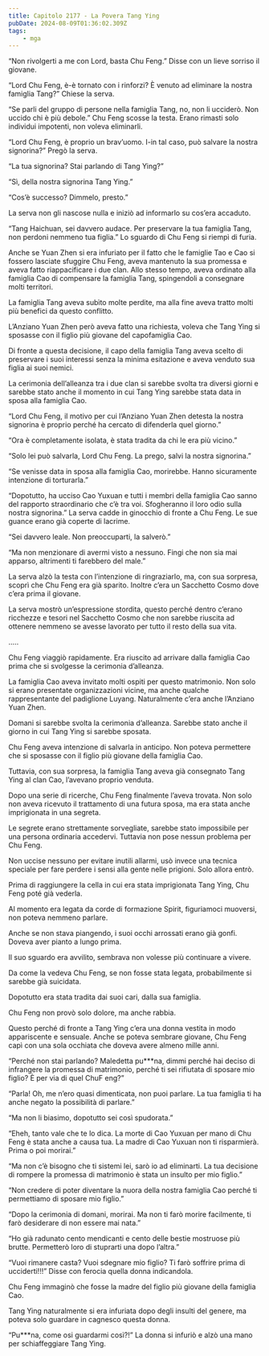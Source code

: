 ```yaml
---
title: Capitolo 2177 - La Povera Tang Ying
pubDate: 2024-08-09T01:36:02.309Z
tags:
    - mga
---
```


“Non rivolgerti a me con Lord, basta Chu Feng.” Disse con un lieve sorriso il giovane.

“Lord Chu Feng, è-è tornato con i rinforzi? È venuto ad eliminare la nostra famiglia Tang?” Chiese la serva.

“Se parli del gruppo di persone nella famiglia Tang, no, non li ucciderò. Non uccido chi è più debole.” Chu Feng scosse la testa. Erano rimasti solo individui impotenti, non voleva eliminarli.

“Lord Chu Feng, è proprio un brav’uomo. I-in tal caso, può salvare la nostra signorina?” Pregò la serva.

“La tua signorina? Stai parlando di Tang Ying?”

“Sì, della nostra signorina Tang Ying.”

“Cos’è successo? Dimmelo, presto.”

La serva non gli nascose nulla e iniziò ad informarlo su cos’era accaduto.

“Tang Haichuan, sei davvero audace. Per preservare la tua famiglia Tang, non perdoni nemmeno tua figlia.” Lo sguardo di Chu Feng si riempì di furia.

Anche se Yuan Zhen si era infuriato per il fatto che le famiglie Tao e Cao si fossero lasciate sfuggire Chu Feng, aveva mantenuto la sua promessa e aveva fatto riappacificare i due clan.
Allo stesso tempo, aveva ordinato alla famiglia Cao di compensare la famiglia Tang, spingendoli a consegnare molti territori.

La famiglia Tang aveva subìto molte perdite, ma alla fine aveva tratto molti più benefici da questo conflitto.

L’Anziano Yuan Zhen però aveva fatto una richiesta, voleva che Tang Ying si sposasse con il figlio più giovane del capofamiglia Cao.

Di fronte a questa decisione, il capo della famiglia Tang aveva scelto di preservare i suoi interessi senza la minima esitazione e aveva venduto sua figlia ai suoi nemici.

La cerimonia dell’alleanza tra i due clan si sarebbe svolta tra diversi giorni e sarebbe stato anche il momento in cui Tang Ying sarebbe stata data in sposa alla famiglia Cao.

“Lord Chu Feng, il motivo per cui l’Anziano Yuan Zhen detesta la nostra signorina è proprio perché ha cercato di difenderla quel giorno.”

“Ora è completamente isolata, è stata tradita da chi le era più vicino.”

“Solo lei può salvarla, Lord Chu Feng. La prego, salvi la nostra signorina.”

“Se venisse data in sposa alla famiglia Cao, morirebbe. Hanno sicuramente intenzione di torturarla.”

“Dopotutto, ha ucciso Cao Yuxuan e tutti i membri della famiglia Cao sanno del rapporto straordinario che c’è tra voi. Sfogheranno il loro odio sulla nostra signorina.” La serva cadde in ginocchio di fronte a Chu Feng. Le sue guance erano già coperte di lacrime.

“Sei davvero leale. Non preoccuparti, la salverò.”

“Ma non menzionare di avermi visto a nessuno. Fingi che non sia mai apparso, altrimenti ti farebbero del male.”

La serva alzò la testa con l’intenzione di ringraziarlo, ma, con sua sorpresa, scoprì che Chu Feng era già sparito. Inoltre c’era un Sacchetto Cosmo dove c’era prima il giovane.

La serva mostrò un’espressione stordita, questo perché dentro c’erano ricchezze e tesori nel Sacchetto Cosmo che non sarebbe riuscita ad ottenere nemmeno se avesse lavorato per tutto il resto della sua vita.

…..

Chu Feng viaggiò rapidamente. Era riuscito ad arrivare dalla famiglia Cao prima che si svolgesse la cerimonia d’alleanza.

La famiglia Cao aveva invitato molti ospiti per questo matrimonio. Non solo si erano presentate organizzazioni vicine, ma anche qualche rappresentante del padiglione Luyang. Naturalmente c’era anche l’Anziano Yuan Zhen.

Domani si sarebbe svolta la cerimonia d’alleanza. Sarebbe stato anche il giorno in cui Tang Ying si sarebbe sposata.

Chu Feng aveva intenzione di salvarla in anticipo. Non poteva permettere che si sposasse con il figlio più giovane della famiglia Cao.

Tuttavia, con sua sorpresa, la famiglia Tang aveva già consegnato Tang Ying al clan Cao, l’avevano proprio venduta.

Dopo una serie di ricerche, Chu Feng finalmente l’aveva trovata. Non solo non aveva ricevuto il trattamento di una futura sposa, ma era stata anche imprigionata in una segreta.

Le segrete erano strettamente sorvegliate, sarebbe stato impossibile per una persona ordinaria accedervi. Tuttavia non pose nessun problema per Chu Feng.

Non uccise nessuno per evitare inutili allarmi, usò invece una tecnica speciale per fare perdere i sensi alla gente nelle prigioni. Solo allora entrò.

Prima di raggiungere la cella in cui era stata imprigionata Tang Ying, Chu Feng poté già vederla.

Al momento era legata da corde di formazione Spirit, figuriamoci muoversi, non poteva nemmeno parlare.

Anche se non stava piangendo, i suoi occhi arrossati erano già gonfi. Doveva aver pianto a lungo prima.

Il suo sguardo era avvilito, sembrava non volesse più continuare a vivere.

Da come la vedeva Chu Feng, se non fosse stata legata, probabilmente si sarebbe già suicidata.

Dopotutto era stata tradita dai suoi cari, dalla sua famiglia.

Chu Feng non provò solo dolore, ma anche rabbia.

Questo perché di fronte a Tang Ying c’era una donna vestita in modo appariscente e sensuale. Anche se poteva sembrare giovane, Chu Feng capì con una sola occhiata che doveva avere almeno mille anni.

“Perché non stai parlando? Maledetta pu***na, dimmi perché hai deciso di infrangere la promessa di matrimonio, perché ti sei rifiutata di sposare mio figlio? È per via di quel ChuF eng?”

“Parla! Oh, me n’ero quasi dimenticata, non puoi parlare. La tua famiglia ti ha anche negato la possibilità di parlare.”

“Ma non li biasimo, dopotutto sei così spudorata.”

“Eheh, tanto vale che te lo dica. La morte di Cao Yuxuan per mano di Chu Feng è stata anche a causa tua. La madre di Cao Yuxuan non ti risparmierà. Prima o poi morirai.”

“Ma non c’è bisogno che ti sistemi lei, sarò io ad eliminarti. La tua decisione di rompere la promessa di matrimonio è stata un insulto per mio figlio.”

“Non credere di poter diventare la nuora della nostra famiglia Cao perché ti permettiamo di sposare mio figlio.”

“Dopo la cerimonia di domani, morirai. Ma non ti farò morire facilmente, ti farò desiderare di non essere mai nata.”

“Ho già radunato cento mendicanti e cento delle bestie mostruose più brutte. Permetterò loro di stuprarti una dopo l’altra.”

“Vuoi rimanere casta? Vuoi sdegnare mio figlio? Ti farò soffrire prima di ucciderti!!!” Disse con ferocia quella donna indicandola.

Chu Feng immaginò che fosse la madre del figlio più giovane della famiglia Cao.

Tang Ying naturalmente si era infuriata dopo degli insulti del genere, ma poteva solo guardare in cagnesco questa donna.

“Pu***na, come osi guardarmi così?!” La donna si infuriò e alzò una mano per schiaffeggiare Tang Ying.



